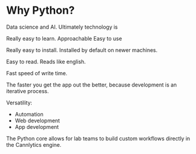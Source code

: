 # Why Python?

Data science and AI. Ultimately technology is 

Really easy to learn.
Approachable
Easy to use

Really easy to install. Installed by default on newer machines.

Easy to read. Reads like english.


Fast speed of write time.


The faster you get the app out the better, because development is an iterative process.

Versatility:

- Automation
- Web development
- App development

The Python core allows for lab teams to build custom workflows directly in the Cannlytics engine.

